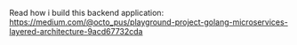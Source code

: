 Read how i build this backend application: https://medium.com/@octo_pus/playground-project-golang-microservices-layered-architecture-9acd67732cda
